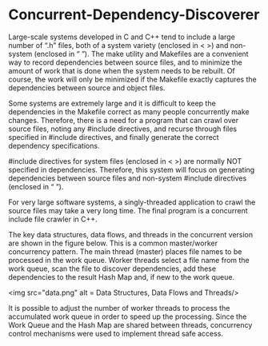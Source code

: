 # Concurrent-Dependency-Discoverer

Large-scale systems developed in C and C++ tend to include a large number of “.h” files, both of a system variety (enclosed in < >) and non-system (enclosed in “ ”). The make utility and Makefiles are a convenient way to record dependencies between source files, and to minimize the amount of work that is done when the system needs to be rebuilt.  Of course, the work will only be minimized if the Makefile exactly captures the dependencies between source and object files. 

Some systems are extremely large and it is difficult to keep the dependencies in the Makefile correct as many people concurrently make changes.  Therefore, there is a need for a program that can crawl over source files, noting any #include directives, and recurse through files specified in #include directives, and finally generate the correct dependency specifications.

#include directives for system files (enclosed in < >) are normally NOT specified in dependencies.  Therefore, this system will focus on generating dependencies between source files and non-system #include directives (enclosed in “ ”).

For very large software systems, a singly-threaded application to crawl the source files may take a very long time.  The final program is a concurrent include file crawler in C++.

The key data structures, data flows, and threads in the concurrent version are shown in the figure below. This is a common master/worker concurrency pattern. The main thread (master) places file names to be processed in the work queue. Worker threads select a file name from the work queue, scan the file to discover dependencies, add these dependencies to the result Hash Map and, if new to the work queue.

<img src="data.png" alt = Data Structures, Data Flows and Threads/> 

It is possible to adjust the number of worker threads to process the accumulated work queue in order to speed up the processing.  Since the Work Queue and the Hash Map are shared between threads, concurrency control mechanisms were used to implement thread safe access.


